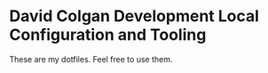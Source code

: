 # David Colgan Development Local Configuration and Tooling

These are my dotfiles. Feel free to use them.